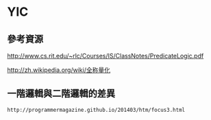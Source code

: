 # YIC

## 參考資源

http://www.cs.rit.edu/~rlc/Courses/IS/ClassNotes/PredicateLogic.pdf

http://zh.wikipedia.org/wiki/全称量化

## 一階邏輯與二階邏輯的差異
```
http://programmermagazine.github.io/201403/htm/focus3.html
```
